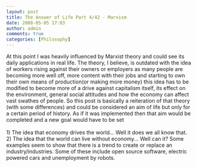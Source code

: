 ```yaml
---
layout: post
title: The Answer of Life Part 4/42 - Marxism
date: 2008-05-05 17:03
author: admin
comments: true
categories: [Philosophy]
---
```

At this point I was heavily influenced by Marxist theory and could see its daily applications in real life. The theory, I believe, is outdated with the idea of workers rising against their owners or employers as many people are becoming more well off, more content with their jobs and starting to own their own means of production(or making more money) this idea has to be modified to become more of a drive against capitalism itself, its effect on the environment, general social attitudes and how the economy can affect vast swathes of people. So this post is basically a reiteration of that theory (with some differences) and could be considered an aim of life but only for a certain period of history. As if it was implemented then that aim would be completed and a new goal would have to be set<br /><br />1) The idea that economy drives the world... Well it does we all know that.<br />2) The idea that the world can live without economy... Well can it? Some examples seem to show that there is a trend to create or replace an industry/industries. Some of these include open source software, electric powered cars and unemployment by robots.
